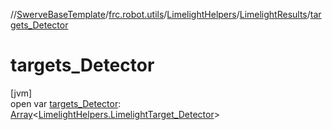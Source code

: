 //[SwerveBaseTemplate](../../../../index.md)/[frc.robot.utils](../../index.md)/[LimelightHelpers](../index.md)/[LimelightResults](index.md)/[targets_Detector](targets_-detector.md)

# targets_Detector

[jvm]\
open var [targets_Detector](targets_-detector.md): [Array](https://kotlinlang.org/api/latest/jvm/stdlib/kotlin/-array/index.html)&lt;[LimelightHelpers.LimelightTarget_Detector](../-limelight-target_-detector/index.md)&gt;
